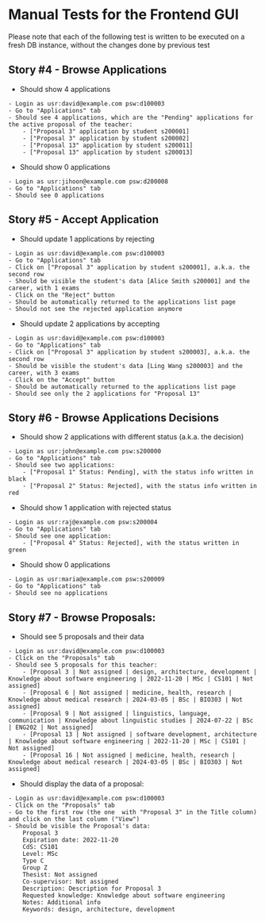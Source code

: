 # Manual Tests for the Frontend GUI
Please note that each of the following test is written to be executed on a fresh DB instance, without the changes done by previous test
## Story #4 - Browse Applications
- Should show 4 applications
```
- Login as usr:david@example.com psw:d100003
- Go to "Applications" tab
- Should see 4 applications, which are the "Pending" applications for the active proposal of the teacher: 
    - ["Proposal 3" application by student s200001]
    - ["Proposal 3" application by student s200002]
    - ["Proposal 13" application by student s200011]
    - ["Proposal 13" application by student s200013]
```
- Should show 0 applications
```
- Login as usr:jihoon@example.com psw:d200008
- Go to "Applications" tab
- Should see 0 applications
```

## Story #5 - Accept Application
- Should update 1 applications by rejecting
```
- Login as usr:david@example.com psw:d100003
- Go to "Applications" tab
- Click on ["Proposal 3" application by student s200001], a.k.a. the second row
- Should be visible the student's data [Alice Smith s200001] and the career, with 1 exams
- Click on the "Reject" button
- Should be automatically returned to the applications list page
- Should not see the rejected application anymore
```
- Should update 2 applications by accepting
```
- Login as usr:david@example.com psw:d100003
- Go to "Applications" tab
- Click on ["Proposal 3" application by student s200003], a.k.a. the second row
- Should be visible the student's data [Ling Wang s200003] and the career, with 3 exams
- Click on the "Accept" button
- Should be automatically returned to the applications list page
- Should see only the 2 applications for "Proposal 13"
```

## Story #6 - Browse Applications Decisions
- Should show 2 applications with different status (a.k.a. the decision)
```
- Login as usr:john@example.com psw:s200000
- Go to "Applications" tab
- Should see two applications:
    - ["Proposal 1" Status: Pending], with the status info written in black
    - ["Proposal 2" Status: Rejected], with the status info written in red
```
- Should show 1 application with rejected status
```
- Login as usr:raj@example.com psw:s200004
- Go to "Applications" tab
- Should see one application:
    - ["Proposal 4" Status: Rejected], with the status written in green
```
- Should show 0 applications 
```
- Login as usr:maria@example.com psw:s200009
- Go to "Applications" tab
- Should see no applications
```

## Story #7 - Browse Proposals:
- Should see 5 proposals and their data
```
- Login as usr:david@example.com psw:d100003
- Click on the "Proposals" tab
- Should see 5 proposals for this teacher:
    - [Proposal 3 | Not assigned | design, architecture, development | Knowledge about software engineering | 2022-11-20 | MSc | CS101 | Not assigned]
    - [Proposal 6 | Not assigned | medicine, health, research | Knowledge about medical research | 2024-03-05 | BSc | BIO303 | Not assigned]
    - [Proposal 9 | Not assigned | linguistics, language, communication | Knowledge about linguistic studies | 2024-07-22 | BSc | ENG202 | Not assigned]	
    - [Proposal 13 | Not assigned | software development, architecture | Knowledge about software engineering | 2022-11-20 | MSc | CS101 | Not assigned]
    - [Proposal 16 | Not assigned | medicine, health, research | Knowledge about medical research | 2024-03-05 | BSc | BIO303 | Not assigned]

```
- Should display the data of a proposal:
```
- Login as usr:david@example.com psw:d100003
- Click on the "Proposals" tab
- Go to the first row (the one  with "Proposal 3" in the Title column) and click on the last column ("View")
- Should be visible the Proposal's data:
    Proposal 3
    Expiration date: 2022-11-20
    CdS: CS101
    Level: MSc
    Type C
    Group Z
    Thesist: Not assigned
    Co-supervisor: Not assigned
    Description: Description for Proposal 3
    Requested knowledge: Knowledge about software engineering
    Notes: Additional info
    Keywords: design, architecture, development
```